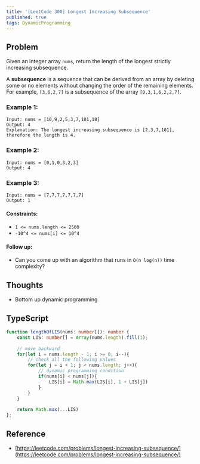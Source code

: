 ```yaml
---
title: '[LeetCode 300] Longest Increasing Subsequence'
published: true
tags: DynamicProgramming
---
```


## Problem

Given an integer array `nums`, return the length of the longest strictly
increasing subsequence.

A **subsequence** is a sequence that can be derived from an array by deleting some
or no elements without changing the order of the remaining elements. For
example, `[3,6,2,7]` is a subsequence of the array `[0,3,1,6,2,2,7]`.

### Example 1:

```
Input: nums = [10,9,2,5,3,7,101,18]
Output: 4
Explanation: The longest increasing subsequence is [2,3,7,101], therefore the length is 4.
```

### Example 2:

```
Input: nums = [0,1,0,3,2,3]
Output: 4
```

### Example 3:

```
Input: nums = [7,7,7,7,7,7,7]
Output: 1
```
 
#### Constraints:

- `1 <= nums.length <= 2500`
- `-10^4 <= nums[i] <= 10^4`
 
#### Follow up: 

- Can you come up with an algorithm that runs in `O(n log(n))` time complexity?

## Thoughts

- Bottom up dynamic programming

## TypeScript

```typescript
function lengthOfLIS(nums: number[]): number {
    const LIS: number[] = Array(nums.length).fill(1);
    
    // move backward
    for(let i = nums.length - 1; i >= 0; i--){
        // check all the following values
        for(let j = i + 1; j < nums.length; j++){
            // dynamic programming condition
            if(nums[i] < nums[j]){
                LIS[i] = Math.max(LIS[i], 1 + LIS[j])
            }
        }
    }
    
    return Math.max(...LIS)
};
```

## Reference

- [https://leetcode.com/problems/longest-increasing-subsequence/](https://leetcode.com/problems/longest-increasing-subsequence/)